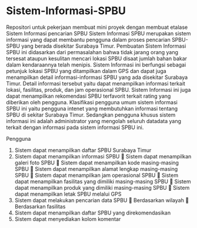 # Sistem-Informasi-SPBU
Repositori untuk pekerjaan membuat mini proyek dengan membuat etalase Sistem Informasi pencarian SPBU
Sistem Informasi SPBU merupakan sistem informasi yang dapat membantu
pengguna dalam proses pencarian SPBU-SPBU yang berada disekitar Surabaya Timur.
Pembuatan Sistem Informasi SPBU ini didasarkan dari permasalahan bahwa tidak
jarang orang yang tersesat ataupun kesulitan mencari lokasi SPBU disaat jumlah bahan
bakar dalam kendaraannya telah menipis.
Sistem Informasi ini berfungsi sebagai petunjuk lokasi SPBU yang ditampilkan
dalam GPS dan dapat juga menampilkan detail informasi-informasi SPBU yang ada
disekitar Surabaya Timur. Detail informasi tersebut yaitu dapat menampilkan informasi
terkait lokasi, fasilitas, produk, dan jam operasional SPBU. Sistem Informasi ini juga
dapat menampilkan rekomendasi SPBU terfavorit terkait rating yang diberikan oleh
pengguna.
Klasifikasi pengguna umum sistem informasi SPBU ini yaitu pengguna intenet
yang membutuhkan informasi tentang SPBU di sekitar Surabaya Timur. Sedangkan
pengguna khusus sistem informasi ini adalah administrator yang mengolah seluruh datadata
yang terkait dengan informasi pada sistem informasi SPBU ini.

Pengguna
1. Sistem dapat menampilkan daftar SPBU Surabaya Timur
2. Sistem dapat menampilkan informasi SPBU
 Sistem dapat menampilkan galeri foto SPBU
 Sistem dapat menampilkan kode masing-masing SPBU
 Sistem dapat menampilkan alamat lengkap masing-masing SPBU
 Sistem dapat menampilkan jam operasional SPBU
 Sistem dapat menampilkan fasilitas yang dimiliki masing-masing SPBU
 Sistem dapat menampilkan produk yang dimiliki masing-masing SPBU
 Sistem dapat menampilkan letak SPBU melalui GPS
3. Sistem dapat melakukan pencarian data SPBU
 Berdasarkan wilayah
 Berdasarkan fasilitas
4. Sistem dapat menampilkan daftar SPBU yang direkomendasikan
5. Sistem dapat menyediakan kolom komentar
